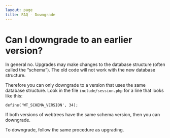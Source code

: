 ```yaml
---
layout: page
title: FAQ - Downgrade
---
```


# Can I downgrade to an earlier version? #

In general no.  Upgrades may make changes to the database structure (often called the “schema”).  The old code will not work with the new database structure.

Therefore you can only downgrade to a version that uses the same database structure.  Look in the file `include/session.php` for a line that looks like this:

```
define('WT_SCHEMA_VERSION', 34);
```

If both versions of webtrees have the same schema version,
then you can downgrade.

To downgrade, follow the same procedure as upgrading.
